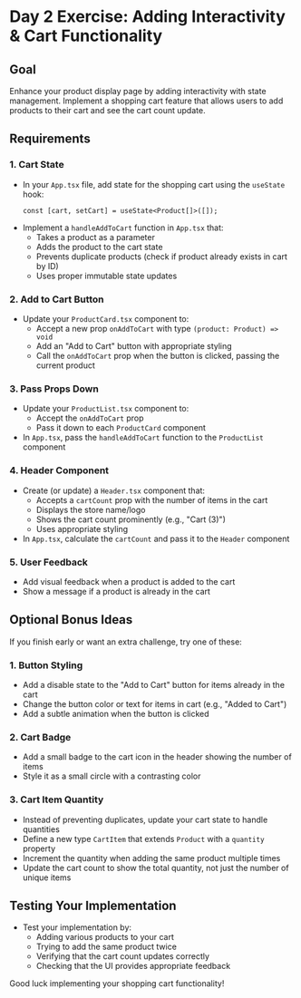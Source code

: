 # Day 2 Exercise: Adding Interactivity & Cart Functionality

## Goal

Enhance your product display page by adding interactivity with state management. Implement a shopping cart feature that allows users to add products to their cart and see the cart count update.

## Requirements

### 1. Cart State

- In your `App.tsx` file, add state for the shopping cart using the `useState` hook:
  ```tsx
  const [cart, setCart] = useState<Product[]>([]);
  ```
- Implement a `handleAddToCart` function in `App.tsx` that:
  - Takes a product as a parameter
  - Adds the product to the cart state
  - Prevents duplicate products (check if product already exists in cart by ID)
  - Uses proper immutable state updates

### 2. Add to Cart Button

- Update your `ProductCard.tsx` component to:
  - Accept a new prop `onAddToCart` with type `(product: Product) => void`
  - Add an "Add to Cart" button with appropriate styling
  - Call the `onAddToCart` prop when the button is clicked, passing the current product

### 3. Pass Props Down

- Update your `ProductList.tsx` component to:
  - Accept the `onAddToCart` prop
  - Pass it down to each `ProductCard` component
- In `App.tsx`, pass the `handleAddToCart` function to the `ProductList` component

### 4. Header Component

- Create (or update) a `Header.tsx` component that:
  - Accepts a `cartCount` prop with the number of items in the cart
  - Displays the store name/logo
  - Shows the cart count prominently (e.g., "Cart (3)")
  - Uses appropriate styling
- In `App.tsx`, calculate the `cartCount` and pass it to the `Header` component

### 5. User Feedback

- Add visual feedback when a product is added to the cart
- Show a message if a product is already in the cart

## Optional Bonus Ideas

If you finish early or want an extra challenge, try one of these:

### 1. Button Styling

- Add a disable state to the "Add to Cart" button for items already in the cart
- Change the button color or text for items in cart (e.g., "Added to Cart")
- Add a subtle animation when the button is clicked

### 2. Cart Badge

- Add a small badge to the cart icon in the header showing the number of items
- Style it as a small circle with a contrasting color

### 3. Cart Item Quantity

- Instead of preventing duplicates, update your cart state to handle quantities
- Define a new type `CartItem` that extends `Product` with a `quantity` property
- Increment the quantity when adding the same product multiple times
- Update the cart count to show the total quantity, not just the number of unique items

## Testing Your Implementation

- Test your implementation by:
  - Adding various products to your cart
  - Trying to add the same product twice
  - Verifying that the cart count updates correctly
  - Checking that the UI provides appropriate feedback

Good luck implementing your shopping cart functionality!
